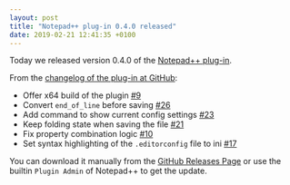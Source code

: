 ```yaml
---
layout: post
title: "Notepad++ plug-in 0.4.0 released"
date: 2019-02-21 12:41:35 +0100
---
```


Today we released version 0.4.0 of the [Notepad++ plug-in](https://github.com/editorconfig/editorconfig-notepad-plus-plus).

From the [changelog of the plug-in at GitHub](https://github.com/editorconfig/editorconfig-notepad-plus-plus/blob/master/CHANGELOG.md):

* Offer x64 build of the plugin [#9](https://github.com/editorconfig/editorconfig-notepad-plus-plus/issues/9)
* Convert `end_of_line` before saving [#26](https://github.com/editorconfig/editorconfig-notepad-plus-plus/pull/26)
* Add command to show current config settings [#23](https://github.com/editorconfig/editorconfig-notepad-plus-plus/pull/23)
* Keep folding state when saving the file [#21](https://github.com/editorconfig/editorconfig-notepad-plus-plus/pull/21)
* Fix property combination logic [#10](https://github.com/editorconfig/editorconfig-notepad-plus-plus/pull/10)
* Set syntax highlighting of the `.editorconfig` file to ini [#17](https://github.com/editorconfig/editorconfig-notepad-plus-plus/pull/17)

You can download it manually from the [GitHub Releases Page](https://github.com/editorconfig/editorconfig-notepad-plus-plus/releases/tag/v0.4.0)
or use the builtin `Plugin Admin` of Notepad++ to get the update.

